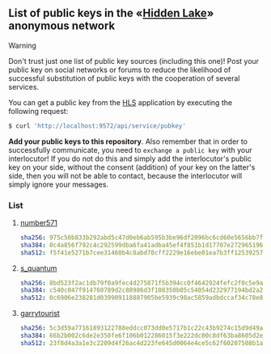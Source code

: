 ## List of public keys in the «[Hidden Lake](https://github.com/number571/hidden-lake)» anonymous network 

> [!WARNING]
> Don't trust just one list of public key sources (including this one)! Post your public key on social networks or forums to reduce the likelihood of successful substitution of public keys with the cooperation of several services.

You can get a public key from the [HLS](https://github.com/number571/hidden-lake/tree/develop/cmd/hls) application by executing the following request:
```bash
$ curl 'http://localhost:9572/api/service/pubkey'
```

<b>Add your public keys to this repository</b>. Also remember that in order to successfully communicate, you need to `exchange a public key` with your interlocutor! If you do not do this and simply add the interlocutor's public key on your side, without the consent (addition) of your key on the latter's side, then you will not be able to contact, because the interlocutor will simply ignore your messages.

### List

1.  [number571](list/number571.key)
    ```yaml
    sha256: 975c50b833b292abd5c47d0eb6ab595b3be96df2096bc6cd60e5656bb7fe1d46
    sha384: 0c4a856f792c4c292599dba6fa41adba45ef4f851b1d17707e2729651968ff64be375af9cff6f9547b878d5c73c16ad3
    sha512: f5f41e5271b7cee31460b4c8abd70cff2229e16ebe01ea7b3ff12539257beb238e2e87df0d47eba998d381b4246328a4388a31f7cef9705f5820dd2e836d07d1
    ```
2.  [s_quantum](list/s_quantum.key)
    ```yaml
    sha256: 8bd523f2ac1db79f0a9fec4d275871f5b394cc0f4642924fefc2f0c5e9a5213a
    sha384: c540c047f914760789d2c88986d3f108350b05c54054d232977194bd2a278bd69cb1a351fc988294fb784fa06bf0c901
    sha512: 0c6906e238281d039909118887905be5939c98ac5859adbdccaf34c78e851b98cb5a53f253a656cbeaa734e61062130a0885b5bf7578c493a20dd4f37a7a6f11
    ```
3.  [garrytourist](list/garrytourist.key)
    ```yaml
    sha256: 5c3d59a77161893122788eddcc073dd0e5717b1c22c43b9274c15d9d49ab2305
    sha384: 66b2b002c6de2e350fe6f106b012286015f3e222dc00c8df63ba8605d2e452da6f122eeefd917d51105675772a5e8df4
    sha512: 23f8d4a3a1e3c2209d4f26ac4d223fe645d0064e4ce5c62f60207508b1a41ae78e5d484b83c8798badc5d76d352c9cb4e4fd02f46eb2ddec8ddf40e04d298570
    ```
